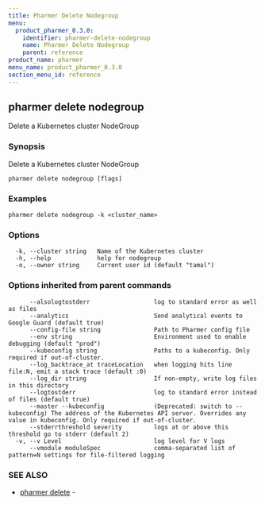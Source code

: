```yaml
---
title: Pharmer Delete Nodegroup
menu:
  product_pharmer_0.3.0:
    identifier: pharmer-delete-nodegroup
    name: Pharmer Delete Nodegroup
    parent: reference
product_name: pharmer
menu_name: product_pharmer_0.3.0
section_menu_id: reference
---
```

## pharmer delete nodegroup

Delete a Kubernetes cluster NodeGroup

### Synopsis

Delete a Kubernetes cluster NodeGroup

```
pharmer delete nodegroup [flags]
```

### Examples

```
pharmer delete nodegroup -k <cluster_name>
```

### Options

```
  -k, --cluster string   Name of the Kubernetes cluster
  -h, --help             help for nodegroup
  -o, --owner string     Current user id (default "tamal")
```

### Options inherited from parent commands

```
      --alsologtostderr                  log to standard error as well as files
      --analytics                        Send analytical events to Google Guard (default true)
      --config-file string               Path to Pharmer config file
      --env string                       Environment used to enable debugging (default "prod")
      --kubeconfig string                Paths to a kubeconfig. Only required if out-of-cluster.
      --log_backtrace_at traceLocation   when logging hits line file:N, emit a stack trace (default :0)
      --log_dir string                   If non-empty, write log files in this directory
      --logtostderr                      log to standard error instead of files (default true)
      --master --kubeconfig              (Deprecated: switch to --kubeconfig) The address of the Kubernetes API server. Overrides any value in kubeconfig. Only required if out-of-cluster.
      --stderrthreshold severity         logs at or above this threshold go to stderr (default 2)
  -v, --v Level                          log level for V logs
      --vmodule moduleSpec               comma-separated list of pattern=N settings for file-filtered logging
```

### SEE ALSO

* [pharmer delete](/docs/reference/pharmer_delete.md)	 - 

